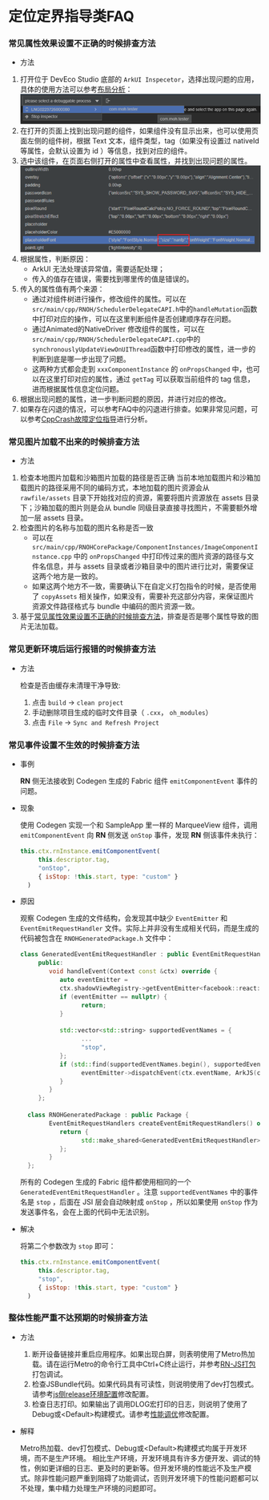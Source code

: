 # 定位定界指导类FAQ

### 常见属性效果设置不正确的时候排查方法
- 方法
1. 打开位于 DevEco Studio 底部的 `ArkUI Inspecetor`，选择出现问题的应用，具体的使用方法可以参考[布局分析](https://developer.huawei.com/consumer/cn/doc/harmonyos-guides-V5/ide-arkui-inspector-V5)：
   ![faq-inspector](./figures/faq-inspector.png)
2. 在打开的页面上找到出现问题的组件，如果组件没有显示出来，也可以使用页面左侧的组件树，根据 Text 文本，组件类型，tag（如果没有设置过 nativeId 等属性，会默认设置为 id ）等信息，找到对应的组件。
3. 选中该组件，在页面右侧打开的属性中查看属性，并找到出现问题的属性。  
   ![faq-attributes](./figures/faq-attributes.png)
4. 根据属性，判断原因：
   - ArkUI 无法处理该异常值，需要适配处理；
   - 传入的值存在错误，需要找到哪里传的值是错误的。
5. 传入的属性值有两个来源：
   - 通过对组件树进行操作，修改组件的属性。可以在`src/main/cpp/RNOH/SchedulerDelegateCAPI.h`中的`handleMutation`函数中打印对应的操作，可以在这里判断组件是否创建顺序存在问题。
   - 通过Animated的NativeDriver 修改组件的属性，可以在`src/main/cpp/RNOH/SchedulerDelegateCAPI.cpp`中的`synchronouslyUpdateViewOnUIThread`函数中打印修改的属性，进一步的判断到底是哪一步出现了问题。
   - 这两种方式都会走到 `xxxComponentInstance` 的 `onPropsChanged` 中，也可以在这里打印对应的属性，通过 `getTag` 可以获取当前组件的 tag 信息，进而根据属性信息定位问题。
6. 根据出现问题的属性，进一步判断问题的原因，并进行对应的修改。
7. 如果存在闪退的情况，可以参考FAQ中的闪退进行排查。如果非常见问题，可以参考[CppCrash故障定位指导](https://developer.huawei.com/consumer/cn/doc/best-practices-V5/bpta-cppcrash-guidance-V5)进行分析。

### 常见图片加载不出来的时候排查方法
- 方法
1. 检查本地图片加载和沙箱图片加载的路径是否正确
   当前本地加载图片和沙箱加载图片的路径采用不同的编码方式，本地加载的图片资源会从 `rawfile/assets` 目录下开始找对应的资源，需要将图片资源放在 assets 目录下；沙箱加载的图片则是会从 bundle 同级目录直接寻找图片，不需要额外增加一层 assets 目录。
2. 检查图片的名称与加载的图片名称是否一致
   - 可以在 `src/main/cpp/RNOHCorePackage/ComponentInstances/ImageComponentInstance.cpp` 中的 `onPropsChanged` 中打印传过来的图片资源的路径与文件名信息，并与 assets 目录或者沙箱目录中的图片进行比对，需要保证这两个地方是一致的。
   - 如果这两个地方不一致，需要确认下在自定义打包指令的时候，是否使用了 `copyAssets` 相关操作，如果没有，需要补充这部分内容，来保证图片资源文件路径格式与 bundle 中编码的图片资源一致。
3. 基于[常见属性效果设置不正确的时候排查方法](#常见属性效果设置不正确的时候排查方法)，排查是否是哪个属性导致的图片无法加载。

### 常见更新环境后运行报错的时候排查方法
- 方法
   
   检查是否由缓存未清理干净导致:
   1. 点击 `build` -> `clean project`
   2. 手动删除项目生成的临时文件目录（ `.cxx`， `oh_modules`）
   3. 点击 `File` -> `Sync and Refresh Project`

### 常见事件设置不生效的时候排查方法
- 事例

   **RN** 侧无法接收到 Codegen 生成的 Fabric 组件 `emitComponentEvent` 事件的问题。

- 现象
   
   使用 Codegen 实现一个和 SampleApp 里一样的 MarqueeView 组件，调用 `emitComponentEvent` 向 **RN** 侧发送 `onStop` 事件，发现 **RN** 侧该事件未执行：
   
    ```javascript
    this.ctx.rnInstance.emitComponentEvent(
         this.descriptor.tag,
         "onStop",
         { isStop: !this.start, type: "custom" }
      )
    ```

- 原因

   观察 Codegen 生成的文件结构，会发现其中缺少 `EventEmitter` 和 `EventEmitRequestHandler` 文件。实际上并非没有生成相关代码，而是生成的代码被包含在 `RNOHGeneratedPackage.h` 文件中：

    ```cpp
    class GeneratedEventEmitRequestHandler : public EventEmitRequestHandler {
         public:
            void handleEvent(Context const &ctx) override {
               auto eventEmitter = 
               ctx.shadowViewRegistry->getEventEmitter<facebook::react::EventEmitter>(ctx.tag);
               if (eventEmitter == nullptr) {
                     return;
               }
         
               std::vector<std::string> supportedEventNames = {
                     ...
                     "stop",
               };
               if (std::find(supportedEventNames.begin(), supportedEventNames.end(), ctx.eventName) != supportedEventNames.end()) {
                     eventEmitter->dispatchEvent(ctx.eventName, ArkJS(ctx.env).getDynamic(ctx.payload));
               }
            }
         };

      class RNOHGeneratedPackage : public Package {
            EventEmitRequestHandlers createEventEmitRequestHandlers() override {
               return {
                     std::make_shared<GeneratedEventEmitRequestHandler>(),
               };
            }
      };
    ```

    所有的 Codegen 生成的 Fabric 组件都使用相同的一个 `GeneratedEventEmitRequestHandler` 。注意 `supportedEventNames` 中的事件名是 `stop` ，后面在 JSI 层会自动映射成 `onStop` ，所以如果使用 `onStop` 作为发送事件名，会在上面的代码中无法识别。

- 解决

   将第二个参数改为 `stop` 即可：
   
    ```javascript
    this.ctx.rnInstance.emitComponentEvent(
         this.descriptor.tag,
         "stop",
         { isStop: !this.start, type: "custom" }
      )
    ```       
   
### 整体性能严重不达预期的时候排查方法
- 方法

   1. 断开设备链接并重启应用程序。如果出现白屏，则表明使用了Metro热加载。请在运行Metro的命令行工具中Ctrl+C终止运行，并参考[RN-JS打包](../RN-JS打包.md)打包调试。
   2. 检查JSBundle代码。如果代码具有可读性，则说明使用了dev打包模式。请参考[js侧release环境配置](../性能调优.md#js侧release环境配置)修改配置。
   3. 检查日志打印。如果输出了调用DLOG宏打印的日志，则说明了使用了Debug或\<Default>构建模式。请参考[性能调优](../性能调优.md#1-ide设置构建模式为release)修改配置。

- 解释

   Metro热加载、dev打包模式、Debug或\<Default>构建模式均属于开发环境，而不是生产环境。
   相比生产环境，开发环境具有许多方便开发、调试的特性，例如更详细的日志、更及时的更新等。但开发环境的性能远不及生产模式。除非性能问题严重到阻碍了功能调试，否则开发环境下的性能问题都可以不处理，集中精力处理生产环境的问题即可。
